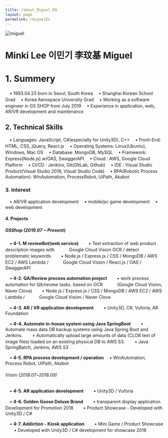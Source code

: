 ```yaml
---
title: /about_Miguel_EN
layout: page
permalink: /miguelEn
---
```


![miguel](../assets/images/migProfile.png)
&nbsp;
# Minki Lee 이민기 李玟基 Miguel


# 1. Summery
　• 1993.04.23 born in Seoul, South Korea
　• Shanghai Korean School Grad
　• Korea Aerospace University Grad
　• Working as a software engineer in GS SHOP from July 2019
　• Experience in application, web, AR/VR development and maintenance

## 2. Technical Skills
　• Languages: JavaScript, C#(especially for Unity3D), C++
　• Front-End: HTML, CSS, jQuery, React.js
　• Operating Systems: Linux(Ubuntu), Windows, Mac OS
　• Database: MongoDB, MySQL
　• Framework: Express(Node.js) w/OAS, SwaggerAPI
　• Cloud : AWS, Google Cloud Platform
　• CI/CD : Jenkins, Git(GItLab, Github)
　• IDE : Visual Studio Product(Visual Studio 2018, Visual Studio Code)
　• RPA(Robotic Process Automation): WinAutomation, ProcessRobot, UiPath, Akabot 

### 3. Interest
　• AR/VR application development
　• mobile/pc game development
　• web development

#### 4. Projects
##### GSShop (2019.07 ~ Present)
　• **4-1. M reviewBot(web service)**
　　• Text extraction of web product description images with 
　　　Google Cloud Vision OCR / detect problematic keywords
　　• Node.js / Express.js / CSS / MongoDB / AWS EC2 / AWS Lambda / 
　　　Google Cloud Vision / React.js / OAS / SwaggerAPI

　• **4-2. QA/Review process automation project**
　　• work process automation for QA/review tasks. based on OCR
　　　(Google Cloud Vision, Naver Clova)
　　• Node.js / Express.js / CSS / MongoDB / AWS EC2 / AWS Lambda / 
　　　Google Cloud Vision / Naver Clova

　• **4-3. AR / VR application development**
　　• Unity3D, C#, Vuforia, AR Foundation

　• **4-4. Automate in-house system using Java SpringBoot**
　　• Automate mass data DB backup systems using Java Spring Boot and Jenkins.
　　• Automatically upload large amounts of data (CLOB text of image files) loaded on an existing physical DB to AWS S3.
　　• Java SpringBatch, Jenkins, AWS S3

　• **4-5. RPA process development / operation**
 　• WinAutomation, Process Robot, UIPath, Akabot

###### Vrism (2018.07~2018.09)
　• **4-5. AR application development**
　　• Unity3D / Vuforia

　• **4-6. Golden Goose Deluxe Brand**
　　• transparent display application Development for Promotion 2018
　　• Product Showcase - Developed with Unity3D / C#

　• **4-7. Addiction - Kiosk application**
　　• Mini Game / Product Showcase
　　• Developed with Unity3D / C# development for showcase 2018